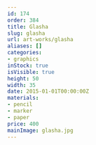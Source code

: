 ```yaml
---
id: 174
order: 384
title: Glasha
slug: glasha
url: art-works/glasha
aliases: []
categories:
- graphics
inStock: true
isVisible: true
height: 50
width: 35
date: 2015-01-01T00:00:00Z
materials:
- pencil
- marker
- paper
price: 400
mainImage: glasha.jpg
---
```

